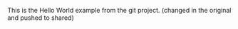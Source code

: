This is the Hello World example from the git project.
(changed in the original and pushed to shared)
